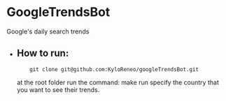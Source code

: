 # GoogleTrendsBot
Google's daily search trends
- ## How to run:
          git clone git@github.com:KyloReneo/googleTrendsBot.git
  at the root folder run the command:
          make run
  specify the country that you want to see their trends.
